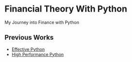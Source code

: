 # Financial Theory With Python

My Journey into Finance with Python

## Previous Works
- [Effective Python](https://github.com/ziwon/effective-python)
- [High Performance Python](https://github.com/ziwon/high_performance_python)
